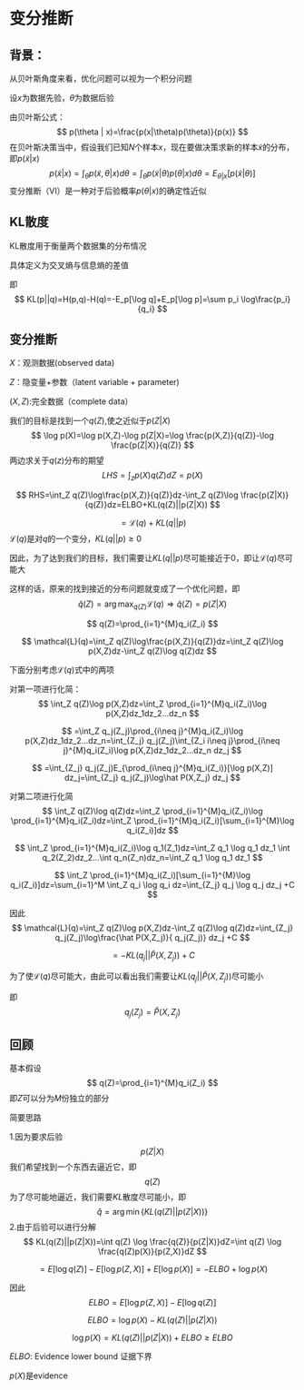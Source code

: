 # 变分推断

## 背景：

从贝叶斯角度来看，优化问题可以视为一个积分问题

设$x$为数据先验，$\theta$为数据后验

由贝叶斯公式：
$$
p(\theta | x)=\frac{p(x|\theta)p(\theta)}{p(x)}
$$
在贝叶斯决策当中，假设我们已知$N$个样本$x$，现在要做决策求新的样本$\tilde{x}$的分布，即$p(\tilde{x}|x)$
$$
p(\tilde{x}|x)=\int_{\theta}p(\tilde{x},\theta|x)d\theta=\int_{\theta}p(\tilde{x}|\theta)p(\theta|x)d\theta=E_{\theta|x}[p(\tilde{x}|\theta)]
$$
变分推断（VI）是一种对于后验概率$p(\theta|x)$的确定性近似

## KL散度

KL散度用于衡量两个数据集的分布情况

具体定义为交叉熵与信息熵的差值

即
$$
KL(p||q)=H(p,q)-H(q)=-E_p[\log q]+E_p[\log p]=\sum p_i \log\frac{p_i}{q_i}
$$

## 变分推断

$X：$观测数据(observed data)

$Z：$隐变量+参数（latent variable + parameter)

$(X,Z):$完全数据（complete data）

我们的目标是找到一个$q(Z)$,使之近似于$p(Z|X)$
$$
\log p(X)=\log p(X,Z)-\log p(Z|X)=\log \frac{p(X,Z)}{q(Z)}-\log \frac{p(Z|X)}{q(Z)}
$$
两边求关于$q(z)$分布的期望
$$
LHS=\int_z p(X)q(Z)dZ=p(X)
$$

$$
RHS=\int_Z q(Z)\log\frac{p(X,Z)}{q(Z)}dz-\int_Z q(Z)\log \frac{p(Z|X)}{q(Z)}dz=ELBO+KL(q(Z)||p(Z|X))
$$


$$
=\mathcal{L}(q)+KL(q||p)
$$
$\mathcal{L}(q)$是对$q$的一个变分，$KL(q||p)\geq0$

因此，为了达到我们的目标，我们需要让$KL(q||p)$尽可能接近于0，即让$\mathcal{L}(q)$尽可能大

这样的话，原来的找到接近的分布问题就变成了一个优化问题，即
$$
\hat{q}(Z)=\arg \max_{q(Z)}\mathcal{L}(q)\Rightarrow \hat{q}(Z)=p(Z|X)
$$

$$
q(Z)=\prod_{i=1}^{M}q_i(Z_i)
$$

$$
\mathcal{L}(q)=\int_Z q(Z)\log\frac{p(X,Z)}{q(Z)}dz=\int_Z q(Z)\log p(X,Z)dz-\int_Z q(Z)\log q(Z)dz
$$

下面分别考虑$\mathcal{L}(q)$式中的两项

对第一项进行化简：
$$
\int_Z q(Z)\log p(X,Z)dz=\int_Z \prod_{i=1}^{M}q_i(Z_i)\log p(X,Z)dz_1dz_2...dz_n
$$

$$
=\int_Z q_j(Z_j)\prod_{i\neq j}^{M}q_i(Z_i)\log p(X,Z)dz_1dz_2...dz_n=\int_{Z_j} q_j(Z_j)\int_{Z_i i\neq j}\prod_{i\neq j}^{M}q_i(Z_i)\log p(X,Z)dz_1dz_2...dz_n dz_j
$$

$$
=\int_{Z_j} q_j(Z_j)E_{\prod_{i\neq j}^{M}q_i(Z_i)}[\log p(X,Z)] dz_j=\int_{Z_j} q_j(Z_j)\log\hat P(X,Z_j) dz_j
$$

对第二项进行化简
$$
\int_Z q(Z)\log q(Z)dz=\int_Z \prod_{i=1}^{M}q_i(Z_i)\log \prod_{i=1}^{M}q_i(Z_i)dz=\int_Z \prod_{i=1}^{M}q_i(Z_i)[\sum_{i=1}^{M}\log q_i(Z_i)]dz
$$

$$
\int_Z \prod_{i=1}^{M}q_i(Z_i)\log q_1(Z_1)dz=\int_Z q_1 \log q_1 dz_1 \int q_2(Z_2)dz_2...\int q_n(Z_n)dz_n=\int_Z q_1 \log q_1 dz_1
$$

$$
\int_Z \prod_{i=1}^{M}q_i(Z_i)[\sum_{i=1}^{M}\log q_i(Z_i)]dz=\sum_{i=1}^M  \int_Z q_i \log q_i dz=\int_{Z_j} q_j \log q_j dz_j +C
$$

因此
$$
\mathcal{L}(q)=\int_Z q(Z)\log p(X,Z)dz-\int_Z q(Z)\log q(Z)dz=\int_{Z_j} q_j(Z_j)\log\frac{\hat P(X,Z_j)}{ q_j(Z_j)} dz_j +C
$$

$$
=-KL(q_j||\hat P(X,Z_j))+C
$$

为了使$\mathcal{L}(q)$尽可能大，由此可以看出我们需要让$KL(q_j||\hat P(X,Z_j))$尽可能小

即
$$
q_j(Z_j)=\hat P(X,Z_j)
$$

## 回顾

基本假设
$$
q(Z)=\prod_{i=1}^{M}q_i(Z_i)
$$
即$Z$可以分为$M$份独立的部分

简要思路

1.因为要求后验
$$
p(Z|X)
$$
我们希望找到一个东西去逼近它，即
$$
q(Z)
$$
为了尽可能地逼近，我们需要$KL$散度尽可能小，即
$$
\hat{q}=\arg \min \{KL(q(Z)||p(Z|X))\}
$$
2.由于后验可以进行分解
$$
KL(q(Z)||p(Z|X))=\int q(Z) \log \frac{q(Z)}{p(Z|X)}dZ=\int q(Z) \log \frac{q(Z)p(X)}{p(Z,X)}dZ
$$

$$
=E[\log q(Z)]-E[\log p(Z,X)] + E[\log p(X)]=-ELBO + \log p(X)
$$

因此
$$
ELBO=E[\log p(Z,X)]-E[\log q(Z)]
$$

$$
ELBO=\log p(X) - KL(q(Z)||p(Z|X))
$$

$$
\log p(X) = KL(q(Z)||p(Z|X)) + ELBO\geq ELBO
$$

$ELBO:$ Evidence lower bound 证据下界

$p(X)$是evidence
